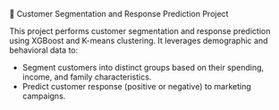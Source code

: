 📝 Customer Segmentation and Response Prediction Project

This project performs customer segmentation and response prediction using XGBoost and K-means clustering. It leverages demographic and behavioral data to:
* Segment customers into distinct groups based on their spending, income, and family characteristics.
* Predict customer response (positive or negative) to marketing campaigns.

